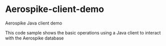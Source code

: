 # Aerospike-client-demo
Aerospike Java client demo

This code sample shows the basic operations using a Java client to interact with the Aerospike database
